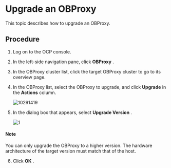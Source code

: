 Upgrade an OBProxy 
=======================================

This topic describes how to upgrade an OBProxy. 

Procedure 
------------------------------

1. Log on to the OCP console.

   

2. In the left-side navigation pane, click **OBProxy** .

   

3. In the OBProxy cluster list, click the target OBProxy cluster to go to its overview page.

   

4. In the OBProxy list, select the OBProxy to upgrade, and click **Upgrade** in the **Actions** column.

   ![10291419](https://help-static-aliyun-doc.aliyuncs.com/assets/img/en-US/4559917361/p345747.png)
   

5. In the dialog box that appears, select **Upgrade Version** . 

   ![1](https://help-static-aliyun-doc.aliyuncs.com/assets/img/en-US/5035306461/p393985.png)

  <main id="notice" type='explain'>
    <h4>Note</h4>
    <p>You can only upgrade the OBProxy to a higher version. The hardware architecture of the target version must match that of the host.</p>
  </main>

6. Click **OK** .

   



